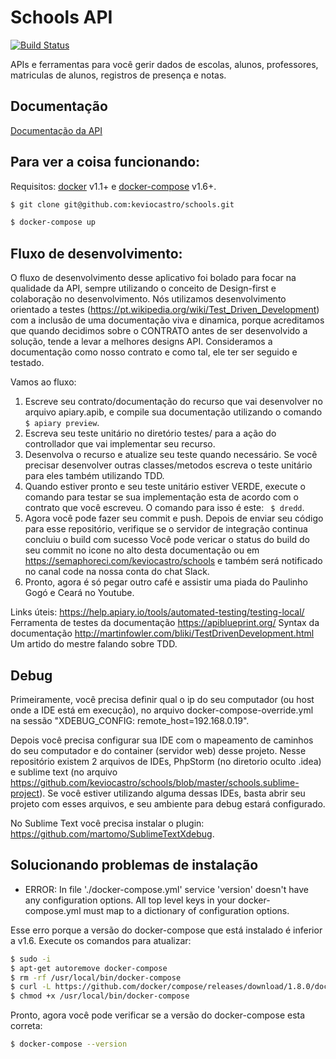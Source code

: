 # Schools API
[![Build Status](https://semaphoreci.com/api/v1/projects/16bb628a-54c3-4c20-b44d-7f3491caeceb/1311424/badge.svg)](https://semaphoreci.com/keviocastro/schools)

APIs e ferramentas para você gerir dados de escolas, alunos, professores, matriculas de alunos, registros de presença e notas.


## Documentação

<a href="http://docs.schoolsapidev.apiary.io/" target="_blank">Documentação da API</a>

## Para ver a coisa funcionando:

Requisitos: [docker](https://docs.docker.com/v1.11/engine/installation/linux/ubuntulinux/) v1.1+ e [docker-compose](https://docs.docker.com/compose/install/) v1.6+.

```sh
$ git clone git@github.com:keviocastro/schools.git
```
```sh
$ docker-compose up
```

## Fluxo de desenvolvimento:

O fluxo de desenvolvimento desse aplicativo foi bolado para focar na qualidade da API, sempre utilizando o conceito de Design-first e colaboração no desenvolvimento.
Nós utilizamos desenvolvimento orientado a testes (https://pt.wikipedia.org/wiki/Test_Driven_Development) com a inclusão de uma documentação viva e dinamica, porque acreditamos que quando decidimos sobre o CONTRATO antes de ser desenvolvido a solução, tende a levar a melhores designs API.
Consideramos a documentação como nosso contrato e como tal, ele ter ser seguido e testado.

Vamos ao fluxo:

1. Escreve seu contrato/documentação do recurso que vai desenvolver no arquivo apiary.apib, e compile sua documentação utilizando o comando ``` $ apiary preview```.
2. Escreva seu teste unitário no diretório testes/ para a ação do controllador que vai implementar seu recurso.
3. Desenvolva o recurso e atualize seu teste quando necessário. Se você precisar desenvolver outras classes/metodos escreva o teste unitário para eles também utilizando TDD.
4. Quando estiver pronto e seu teste unitário estiver VERDE, execute o comando para testar se sua implementação esta de acordo com o contrato que você escreveu. O comando para isso é este: ``` $ dredd```.
5. Agora você pode fazer seu commit e push. Depois de enviar seu código para esse repositório, verifique se o servidor de integração continua concluiu o build com sucesso Você pode vericar o status do build do seu commit no icone no alto desta documentação ou em https://semaphoreci.com/keviocastro/schools e também será notificado no canal code na nossa conta do chat Slack. 
6. Pronto, agora é só pegar outro café e assistir uma piada do Paulinho Gogó e Ceará no Youtube. 


Links úteis:
https://help.apiary.io/tools/automated-testing/testing-local/ Ferramenta de testes da documentação
https://apiblueprint.org/ Syntax da documentação
http://martinfowler.com/bliki/TestDrivenDevelopment.html Um artido do mestre falando sobre TDD.

## Debug

Primeiramente, você precisa definir qual o ip do seu computador (ou host onde a IDE está em execução), no arquivo docker-compose-override.yml na sessão "XDEBUG_CONFIG: remote_host=192.168.0.19".

Depois você precisa configurar sua IDE com o mapeamento de caminhos do seu computador e do container (servidor web) desse projeto. Nesse repositório existem 2 arquivos de IDEs, PhpStorm (no diretorio oculto .idea) e sublime text (no arquivo https://github.com/keviocastro/schools/blob/master/schools.sublime-project). Se você estiver utilizando alguma dessas IDEs, basta abrir seu projeto com esses arquivos, e seu ambiente para debug estará configurado.

No Sublime Text você precisa instalar o plugin: https://github.com/martomo/SublimeTextXdebug.

## Solucionando problemas de instalação

- ERROR: In file './docker-compose.yml' service 'version' doesn't have any configuration options. All top level keys in your docker-compose.yml must map to a dictionary of configuration options.

Esse erro porque a versão do docker-compose que está instalado é inferior  a v1.6.
Execute os comandos para atualizar:

```sh
$ sudo -i
$ apt-get autoremove docker-compose
$ rm -rf /usr/local/bin/docker-compose
$ curl -L https://github.com/docker/compose/releases/download/1.8.0/docker-compose-`uname -s`-`uname -m` > /usr/local/bin/docker-compose
$ chmod +x /usr/local/bin/docker-compose
```

Pronto, agora você pode verificar se a versão do docker-compose esta correta:

```sh
$ docker-compose --version
```
